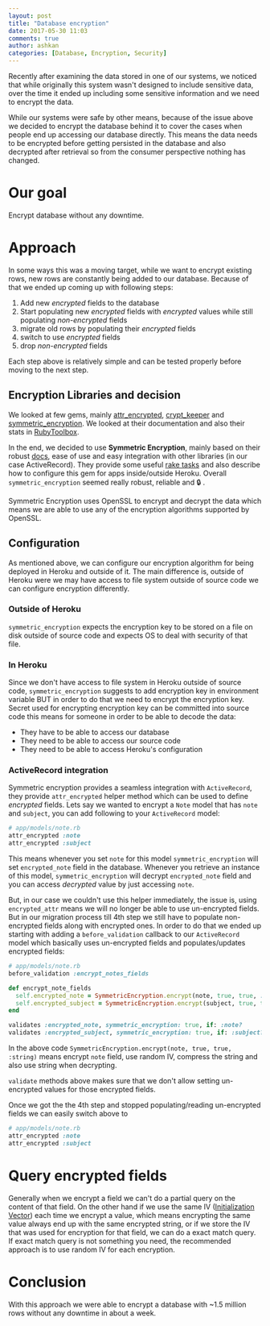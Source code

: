 ```yaml
---
layout: post
title: "Database encryption"
date: 2017-05-30 11:03
comments: true
author: ashkan
categories: [Database, Encryption, Security]
---
```


Recently after examining the data stored in one of our systems, we noticed that while originally this system wasn't designed to include sensitive data, over the time it ended up including some sensitive information and we need to encrypt the data.

While our systems were safe by other means, because of the issue above we decided to encrypt the database behind it to cover the cases when people end up accessing our database directly. This means the data needs to be encrypted before getting persisted in the database and also decrypted after retrieval so from the consumer perspective nothing has changed.

# Our goal
Encrypt database without any downtime.

<!-- more -->

# Approach
In some ways this was a moving target, while we want to encrypt existing rows, new rows are constantly being added to our database. Because of that we ended up coming up with following steps:

1. Add new _encrypted_ fields to the database
2. Start populating new _encrypted_ fields with _encrypted_ values while still populating _non-encrypted_ fields
3. migrate old rows by populating their _encrypted_ fields
4. switch to use _encrypted_ fields
5. drop _non-encrypted_ fields

Each step above is relatively simple and can be tested properly before moving to the next step.

## Encryption Libraries and decision
We looked at few gems, mainly [attr_encrypted](https://github.com/attr-encrypted/attr_encrypted), [crypt_keeper](https://github.com/jmazzi/crypt_keeper) and [symmetric_encryption](https://github.com/rocketjob/symmetric-encryption). We looked at their documentation and also their stats in [RubyToolbox](https://www.ruby-toolbox.com/categories/encryption).

In the end, we decided to use **Symmetric Encryption**, mainly based on their robust [docs](https://rocketjob.github.io/symmetric-encryption/), ease of use and easy integration with other libraries (in our case ActiveRecord). They provide some useful [rake tasks](https://rocketjob.github.io/symmetric-encryption/rake_tasks.html) and also describe how to configure this gem for apps inside/outside Heroku. Overall `symmetric_encryption` seemed really robust, reliable and 🔒 .

Symmetric Encryption uses OpenSSL to encrypt and decrypt the data which means we are able to use any of the encryption algorithms supported by OpenSSL.

## Configuration
As mentioned above, we can configure our encryption algorithm for being deployed in Heroku and outside of it. The main difference is, outside of Heroku were we may have access to file system outside of source code we can configure encryption differently.

### Outside of Heroku
`symmetric_encryption` expects the encryption key to be stored on a file on disk outside of source code and expects OS to deal with security of that file.

### In Heroku
Since we don't have access to file system in Heroku outside of source code, `symmetric_encryption` suggests to add encryption key in environment variable BUT in order to do that we need to encrypt the encryption key. Secret used for encrypting encryption key can be committed into source code this means for someone in order to be able to decode the data:
- They have to be able to access our database
- They need to be able to access our source code
- They need to be able to access Heroku's configuration

### ActiveRecord integration
Symmetric encryption provides a seamless integration with `ActiveRecord`, they provide `attr_encrypted` helper method which can be used to define _encrypted_ fields. Lets say we wanted to encrypt a `Note` model that has `note` and `subject`, you can add following to your `ActiveRecord` model:

```ruby
# app/models/note.rb
attr_encrypted :note
attr_encrypted :subject
```

This means whenever you set `note` for this model `symmetric_encryption` will set `encrypted_note` field in the database. Whenever you retrieve an instance of this model, `symmetric_encryption` will decrypt `encrypted_note` field and you can access _decrypted_ value by just accessing `note`.

But, in our case we couldn't use this helper immediately, the issue is, using `encrypted_attr` means we will no longer be able to use un-encrypted fields. But in our migration process till 4th step we still have to populate non-encrypted fields along with encrypted ones. In order to do that we ended up starting with adding a `before_validation` callback to our `ActiveRecord` model which basically uses un-encrypted fields and populates/updates encrypted fields:

```ruby
# app/models/note.rb
before_validation :encrypt_notes_fields

def encrypt_note_fields
  self.encrypted_note = SymmetricEncryption.encrypt(note, true, true, :string)
  self.encrypted_subject = SymmetricEncryption.encrypt(subject, true, true, :string)
end

validates :encrypted_note, symmetric_encryption: true, if: :note?
validates :encrypted_subject, symmetric_encryption: true, if: :subject?
```
In the above code `SymmetricEncryption.encrypt(note, true, true, :string)` means encrypt `note` field, use random IV, compress the string and also use string when decrypting.

`validate` methods above makes sure that we don't allow setting un-encrypted values for those encrypted fields.

Once we got the the 4th step and stopped populating/reading un-encrypted fields we can easily switch above to

```ruby
# app/models/note.rb
attr_encrypted :note
attr_encrypted :subject
```

# Query encrypted fields
Generally when we encrypt a field we can't do a partial query on the content of that field. On the other hand if we use the same IV ([Initialization Vector](https://en.wikipedia.org/wiki/Initialization_vector)) each time we encrypt a value, which means encrypting the same value always end up with the same encrypted string, or if we store the IV that was used for encryption for that field, we can do a exact match query. If exact match query is not something you need, the recommended approach is to use random IV for each encryption.


# Conclusion
With this approach we were able to encrypt a database with ~1.5 million rows without any downtime in about a week.
